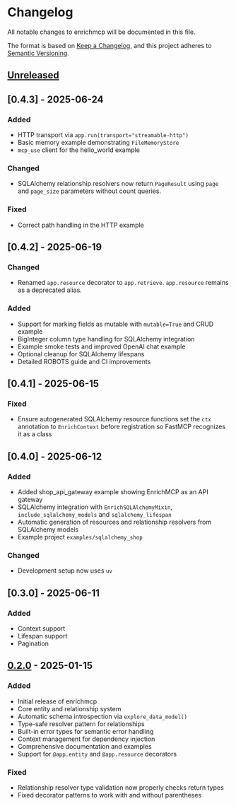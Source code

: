 # Changelog

All notable changes to enrichmcp will be documented in this file.

The format is based on [Keep a Changelog](https://keepachangelog.com/en/1.1.0/),
and this project adheres to [Semantic Versioning](https://semver.org/spec/v2.0.0.html).

## [Unreleased]

## [0.4.3] - 2025-06-24

### Added
- HTTP transport via `app.run(transport="streamable-http")`
- Basic memory example demonstrating `FileMemoryStore`
- `mcp_use` client for the hello_world example

### Changed
- SQLAlchemy relationship resolvers now return `PageResult` using
  `page` and `page_size` parameters without count queries.

### Fixed
- Correct path handling in the HTTP example

## [0.4.2] - 2025-06-19

### Changed
- Renamed `app.resource` decorator to `app.retrieve`. `app.resource` remains
  as a deprecated alias.

### Added
- Support for marking fields as mutable with `mutable=True` and CRUD example
- BigInteger column type handling for SQLAlchemy integration
- Example smoke tests and improved OpenAI chat example
- Optional cleanup for SQLAlchemy lifespans
- Detailed ROBOTS guide and CI improvements

## [0.4.1] - 2025-06-15

### Fixed
- Ensure autogenerated SQLAlchemy resource functions set the `ctx` annotation
  to `EnrichContext` before registration so FastMCP recognizes it as a class

## [0.4.0] - 2025-06-12

### Added
- Added shop_api_gateway example showing EnrichMCP as an API gateway
- SQLAlchemy integration with `EnrichSQLAlchemyMixin`,
  `include_sqlalchemy_models` and `sqlalchemy_lifespan`
- Automatic generation of resources and relationship resolvers from
  SQLAlchemy models
- Example project `examples/sqlalchemy_shop`

### Changed
- Development setup now uses `uv`

## [0.3.0] - 2025-06-11

### Added
- Context support
- Lifespan support
- Pagination

## [0.2.0] - 2025-01-15

### Added
- Initial release of enrichmcp
- Core entity and relationship system
- Automatic schema introspection via `explore_data_model()`
- Type-safe resolver pattern for relationships
- Built-in error types for semantic error handling
- Context management for dependency injection
- Comprehensive documentation and examples
- Support for `@app.entity` and `@app.resource` decorators

### Fixed
- Relationship resolver type validation now properly checks return types
- Fixed decorator patterns to work with and without parentheses

[Unreleased]: https://github.com/featureform/enrichmcp/compare/main...HEAD
[0.2.0]: https://github.com/featureform/enrichmcp/releases/tag/v0.2.0
